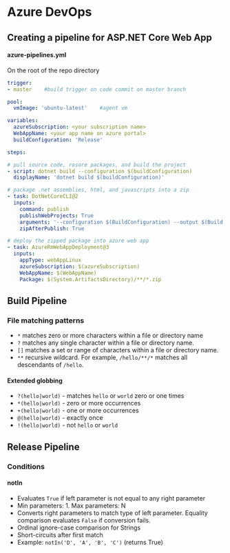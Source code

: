 # Azure DevOps

## Creating a pipeline for ASP.NET Core Web App

#### azure-pipelines.yml

On the root of the repo directory

```yaml
trigger:
- master    #build trigger on code commit on master branch

pool:
  vmImage: 'ubuntu-latest'    #agent vm

variables:
  azureSubscription: <your subscription name>
  WebAppName: <your app name on azure portal>  
  buildConfiguration: 'Release'

steps:

# pull source code, resore packages, and build the project
- script: dotnet build --configuration $(buildConfiguration)
  displayName: 'dotnet build $(buildConfiguration)'

# package .net assemblies, html, and javascripts into a zip  
- task: DotNetCoreCLI@2
  inputs:
    command: publish
    publishWebProjects: True
    arguments: '--configuration $(BuildConfiguration) --output $(Build.ArtifactStagingDirectory)'
    zipAfterPublish: True  

# deploy the zipped package into azure web app
- task: AzureRmWebAppDeployment@3
  inputs:
    appType: webAppLinux
    azureSubscription: $(azureSubscription)
    WebAppName: $(WebAppName)
    Package: $(System.ArtifactsDirectory)/**/*.zip

```

## Build Pipeline

### File matching patterns

* `*` matches zero or more characters within a file or directory name
* `?` matches any single character within a file or directory name.
* `[]` matches a set or range of characters within a file or directory name.
* `**` recursive wildcard. For example, `/hello/**/*` matches all descendants of `/hello`.

#### Extended globbing

* `?(hello|world)` - matches `hello` or `world` zero or one times
* `*(hello|world)` - zero or more occurrences
* `+(hello|world)` - one or more occurrences
* `@(hello|world)` - exactly once
* `!(hello|world)` - not `hello` or `world`

## Release Pipeline

### Conditions

#### notIn

* Evaluates `True` if left parameter is not equal to any right parameter
* Min parameters: 1. Max parameters: N
* Converts right parameters to match type of left parameter. Equality comparison evaluates `False` if conversion fails.
* Ordinal ignore-case comparison for Strings
* Short-circuits after first match
* Example: `notIn('D', 'A', 'B', 'C')` \(returns True\)

